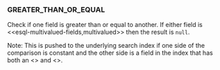 <!--
This is generated by ESQL’s AbstractFunctionTestCase. Do no edit it. See ../README.md for how to regenerate it.
-->

### GREATER_THAN_OR_EQUAL
Check if one field is greater than or equal to another. If either field is <<esql-multivalued-fields,multivalued>> then the result is `null`.

Note: This is pushed to the underlying search index if one side of the comparison is constant and the other side is a field in the index that has both an <<mapping-index>> and <<doc-values>>.
